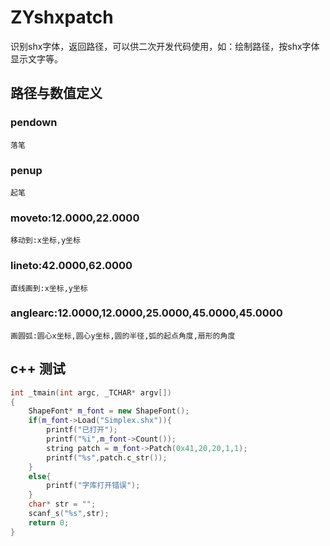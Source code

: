 # ZYshxpatch
识别shx字体，返回路径，可以供二次开发代码使用，如：绘制路径，按shx字体显示文字等。
## 路径与数值定义
### pendown 
	落笔
### penup 
	起笔
### moveto:12.0000,22.0000 
	移动到:x坐标,y坐标
### lineto:42.0000,62.0000 
	直线画到:x坐标,y坐标
### anglearc:12.0000,12.0000,25.0000,45.0000,45.0000 
	画圆弧:圆心x坐标,圆心y坐标,圆的半径,弧的起点角度,扇形的角度

## c++ 测试
```c++
int _tmain(int argc, _TCHAR* argv[])
{
	ShapeFont* m_font = new ShapeFont();
	if(m_font->Load("Simplex.shx")){
		printf("已打开");
		printf("%i",m_font->Count());
		string patch = m_font->Patch(0x41,20,20,1,1);
		printf("%s",patch.c_str());
	}
	else{
		printf("字库打开错误");
	}
	char* str = "";
	scanf_s("%s",str);
	return 0;
}
```
